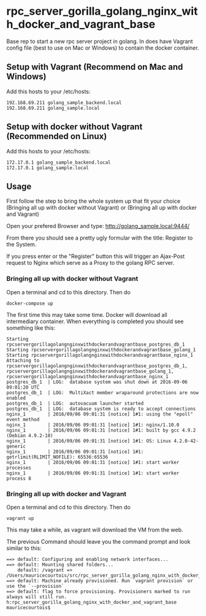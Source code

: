 # rpc\_server\_gorilla\_golang\_nginx\_with\_docker\_and\_vagrant\_base
Base rep to start a new rpc server project in golang. In does have Vagrant config file (best to use on Mac or Windows) to contain the docker container.

## Setup with Vagrant (Recommend on Mac and Windows)

Add this hosts to your /etc/hosts:

```
192.168.69.211 golang_sample_backend.local 
192.168.69.211 golang_sample.local 
```

## Setup with docker without Vagrant (Recommended on Linux)

Add this hosts to your /etc/hosts:

```
172.17.0.1 golang_sample_backend.local 
172.17.0.1 golang_sample.local 
```

## Usage

First follow the step to bring the whole system up that fit your choice (Bringing all up with docker without Vagrant) or (Bringing all up with docker and Vagrant)

Open your prefered Browser and type: http://golang_sample.local:9444/

From there you should see a pretty ugly formular with the title: Register to the System.

If you press enter or the "Register" button this will trigger an Ajax-Post request to Nginx which serve as a Proxy to the golang RPC server.

### Bringing all up with docker without Vagrant


Open a terminal and cd to this directory. Then do

```
docker-compose up
```

The first time this may take some time. Docker will download all intermediary container. When everything is completed you should see something like this:

```
Starting rpcservergorillagolangnginxwithdockerandvagrantbase_postgres_db_1
Starting rpcservergorillagolangnginxwithdockerandvagrantbase_golang_1
Starting rpcservergorillagolangnginxwithdockerandvagrantbase_nginx_1
Attaching to rpcservergorillagolangnginxwithdockerandvagrantbase_postgres_db_1, rpcservergorillagolangnginxwithdockerandvagrantbase_golang_1, rpcservergorillagolangnginxwithdockerandvagrantbase_nginx_1
postgres_db_1  | LOG:  database system was shut down at 2016-09-06 09:01:20 UTC
postgres_db_1  | LOG:  MultiXact member wraparound protections are now enabled
postgres_db_1  | LOG:  autovacuum launcher started
postgres_db_1  | LOG:  database system is ready to accept connections
nginx_1        | 2016/09/06 09:01:31 [notice] 1#1: using the "epoll" event method
nginx_1        | 2016/09/06 09:01:31 [notice] 1#1: nginx/1.10.0
nginx_1        | 2016/09/06 09:01:31 [notice] 1#1: built by gcc 4.9.2 (Debian 4.9.2-10) 
nginx_1        | 2016/09/06 09:01:31 [notice] 1#1: OS: Linux 4.2.0-42-generic
nginx_1        | 2016/09/06 09:01:31 [notice] 1#1: getrlimit(RLIMIT_NOFILE): 65536:65536
nginx_1        | 2016/09/06 09:01:31 [notice] 1#1: start worker processes
nginx_1        | 2016/09/06 09:01:31 [notice] 1#1: start worker process 8
```

### Bringing all up with docker and Vagrant

Open a terminal and cd to this directory. Then do

```
vagrant up
```

This may take a while, as vagrant will download the VM from the web.

The previous Command should leave you the command prompt and look similar to this:

```
==> default: Configuring and enabling network interfaces...
==> default: Mounting shared folders...
    default: /vagrant => /Users/mauricecourtois/src/rpc_server_gorilla_golang_nginx_with_docker_and_vagrant_base
==> default: Machine already provisioned. Run `vagrant provision` or use the `--provision`
==> default: flag to force provisioning. Provisioners marked to run always will still run.
h:rpc_server_gorilla_golang_nginx_with_docker_and_vagrant_base mauricecourtois$
```

